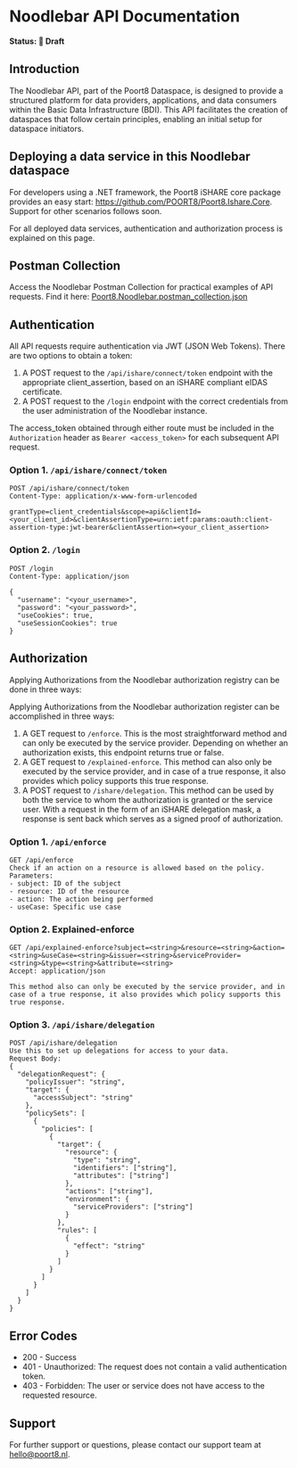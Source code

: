 # Noodlebar API Documentation

**Status: 🚧 Draft**

## Introduction

The Noodlebar API, part of the Poort8 Dataspace, is designed to provide a structured platform for data providers, applications, and data consumers within the Basic Data Infrastructure (BDI). This API facilitates the creation of dataspaces that follow certain principles, enabling an initial setup for dataspace initiators.

## Deploying a data service in this Noodlebar dataspace

For developers using a .NET framework, the Poort8 iSHARE core package provides an easy start: https://github.com/POORT8/Poort8.Ishare.Core. Support for other scenarios follows soon.

For all deployed data services, authentication and authorization process is explained on this page.

## Postman Collection

Access the Noodlebar Postman Collection for practical examples of API requests. Find it here: [Poort8.Noodlebar.postman_collection.json](Poort8.Noodlebar.postman_collection.json)

## Authentication

All API requests require authentication via JWT (JSON Web Tokens). There are two options to obtain a token:
1. A POST request to the `/api/ishare/connect/token` endpoint with the appropriate client_assertion, based on an iSHARE compliant eIDAS certificate.
2. A POST request to the `/login` endpoint with the correct credentials from the user administration of the Noodlebar instance.

The access_token obtained through either route must be included in the `Authorization` header as `Bearer <access_token>` for each subsequent API request.

### Option 1. `/api/ishare/connect/token`

```plaintext
POST /api/ishare/connect/token
Content-Type: application/x-www-form-urlencoded

grantType=client_credentials&scope=api&clientId=<your_client_id>&clientAssertionType=urn:ietf:params:oauth:client-assertion-type:jwt-bearer&clientAssertion=<your_client_assertion>
```

### Option 2. `/login`

```plaintext
POST /login
Content-Type: application/json

{
  "username": "<your_username>",
  "password": "<your_password>",
  "useCookies": true,
  "useSessionCookies": true
}
```

## Authorization

Applying Authorizations from the Noodlebar authorization registry can be done in three ways:

Applying Authorizations from the Noodlebar authorization register can be accomplished in three ways:
1. A GET request to `/enforce`. This is the most straightforward method and can only be executed by the service provider. Depending on whether an authorization exists, this endpoint returns true or false.
2. A GET request to `/explained-enforce`. This method can also only be executed by the service provider, and in case of a true response, it also provides which policy supports this true response.
3. A POST request to `/ishare/delegation`. This method can be used by both the service to whom the authorization is granted or the service user. With a request in the form of an iSHARE delegation mask, a response is sent back which serves as a signed proof of authorization.

### Option 1. `/api/enforce`

```plaintext
GET /api/enforce
Check if an action on a resource is allowed based on the policy.
Parameters:
- subject: ID of the subject
- resource: ID of the resource
- action: The action being performed
- useCase: Specific use case
```

### Option 2. Explained-enforce

```plaintext
GET /api/explained-enforce?subject=<string>&resource=<string>&action=<string>&useCase=<string>&issuer=<string>&serviceProvider=<string>&type=<string>&attribute=<string>
Accept: application/json

This method also can only be executed by the service provider, and in case of a true response, it also provides which policy supports this true response.
```

### Option 3. `/api/ishare/delegation`

```plaintext
POST /api/ishare/delegation
Use this to set up delegations for access to your data.
Request Body:
{
  "delegationRequest": {
    "policyIssuer": "string",
    "target": {
      "accessSubject": "string"
    },
    "policySets": [
      {
        "policies": [
          {
            "target": {
              "resource": {
                "type": "string",
                "identifiers": ["string"],
                "attributes": ["string"]
              },
              "actions": ["string"],
              "environment": {
                "serviceProviders": ["string"]
              }
            },
            "rules": [
              {
                "effect": "string"
              }
            ]
          }
        ]
      }
    ]
  }
}
```

## Error Codes

- 200 - Success
- 401 - Unauthorized: The request does not contain a valid authentication token.
- 403 - Forbidden: The user or service does not have access to the requested resource.

## Support

For further support or questions, please contact our support team at hello@poort8.nl.
